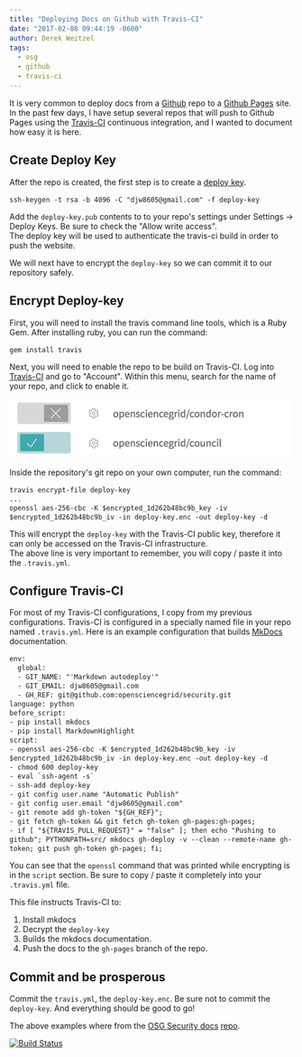 ```yaml
---
title: "Deploying Docs on Github with Travis-CI"
date: "2017-02-08 09:44:19 -0600"
author: Derek Weitzel
tags:
  - osg
  - github
  - travis-ci
---
```


It is very common to deploy docs from a [Github](https://github.com/) repo 
to a [Github Pages](https://pages.github.com/) site.  In the past few days, I have setup
several repos that will push to Github Pages using the [Travis-CI](https://travis-ci.org/) continuous integration, 
and I wanted to document how easy it is here.

## Create Deploy Key

After the repo is created, the first step is to create a [deploy key](https://developer.github.com/guides/managing-deploy-keys/).

    ssh-keygen -t rsa -b 4096 -C "djw8605@gmail.com" -f deploy-key

Add the `deploy-key.pub` contents to to your repo's settings under Settings -> Deploy Keys.  Be sure to check the "Allow write access".  
The deploy key will be used to authenticate the travis-ci build in order to push the website.

We will next have to encrypt the `deploy-key` so we can commit it to our repository safely.

## Encrypt Deploy-key

First, you will need to install the travis command line tools, which is a Ruby Gem.  After installing ruby, you can run the command:

    gem install travis
    
Next, you will need to enable the repo to be build on Travis-CI.  Log into [Travis-CI](https://travis-ci.org/) and go to "Account".
Within this menu, search for the name of your repo, and click to enable it.

![Enable Travis-CI Repo](/images/posts/DocsTravisCI/EnableRepoTravis.png)

Inside the repository's git repo on your own computer, run the command:

    travis encrypt-file deploy-key
    ...    
    openssl aes-256-cbc -K $encrypted_1d262b48bc9b_key -iv $encrypted_1d262b48bc9b_iv -in deploy-key.enc -out deploy-key -d


This will encrypt the `deploy-key` with the Travis-CI public key, therefore it can only be accessed on the Travis-CI infrastructure.  
The above line is very important to remember, you will copy / paste it into the `.travis.yml`.

## Configure Travis-CI

For most of my Travis-CI configurations, I copy from my previous configurations.  Travis-CI is configured in a specially named file in your
repo named `.travis.yml`.  Here is an example configuration that builds [MkDocs](http://www.mkdocs.org/) documentation.

    env:
      global:
      - GIT_NAME: "'Markdown autodeploy'"
      - GIT_EMAIL: djw8605@gmail.com
      - GH_REF: git@github.com:opensciencegrid/security.git
    language: python
    before_script:
    - pip install mkdocs
    - pip install MarkdownHighlight
    script:
    - openssl aes-256-cbc -K $encrypted_1d262b48bc9b_key -iv $encrypted_1d262b48bc9b_iv -in deploy-key.enc -out deploy-key -d
    - chmod 600 deploy-key
    - eval `ssh-agent -s`
    - ssh-add deploy-key
    - git config user.name "Automatic Publish"
    - git config user.email "djw8605@gmail.com"
    - git remote add gh-token "${GH_REF}";
    - git fetch gh-token && git fetch gh-token gh-pages:gh-pages;
    - if [ "${TRAVIS_PULL_REQUEST}" = "false" ]; then echo "Pushing to github"; PYTHONPATH=src/ mkdocs gh-deploy -v --clean --remote-name gh-token; git push gh-token gh-pages; fi;

You can see that the `openssl` command that was printed while encrypting is in the `script` section.  Be sure to copy / paste it completely
into your `.travis.yml` file.

This file instructs Travis-CI to:

1. Install mkdocs
2. Decrypt the `deploy-key`
3. Builds the mkdocs documentation.
4. Push the docs to the `gh-pages` branch of the repo.
 


## Commit and be prosperous 

Commit the `travis.yml`, the `deploy-key.enc`.  Be sure not to commit the `deploy-key`.  And everything should be good to go!

The above examples where from the [OSG Security docs](https://opensciencegrid.github.io/security/) [repo](https://github.com/opensciencegrid/security).

[![Build Status](https://travis-ci.org/opensciencegrid/security.svg?branch=master)](https://travis-ci.org/opensciencegrid/security)

